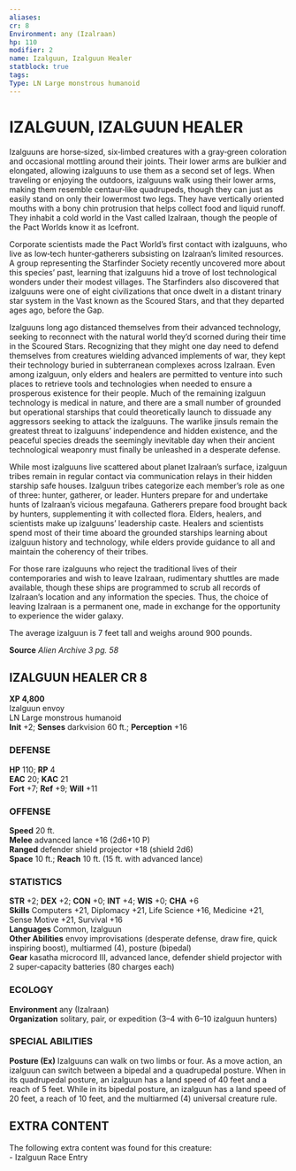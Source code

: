```yaml
---
aliases: 
cr: 8
Environment: any (Izalraan)  
hp: 110
modifier: 2
name: Izalguun, Izalguun Healer
statblock: true
tags: 
Type: LN Large monstrous humanoid  
---
```

# IZALGUUN, IZALGUUN HEALER
Izalguuns are horse‑sized, six‑limbed creatures with a gray‑green coloration and occasional mottling around their joints. Their lower arms are bulkier and elongated, allowing izalguuns to use them as a second set of legs. When traveling or enjoying the outdoors, izalguuns walk using their lower arms, making them resemble centaur‑like quadrupeds, though they can just as easily stand on only their lowermost two legs. They have vertically oriented mouths with a bony chin protrusion that helps collect food and liquid runoff. They inhabit a cold world in the Vast called Izalraan, though the people of the Pact Worlds know it as Icefront.

Corporate scientists made the Pact World’s first contact with izalguuns, who live as low‑tech hunter‑gatherers subsisting on Izalraan’s limited resources. A group representing the Starfinder Society recently uncovered more about this species’ past, learning that izalguuns hid a trove of lost technological wonders under their modest villages. The Starfinders also discovered that izalguuns were one of eight civilizations that once dwelt in a distant trinary star system in the Vast known as the Scoured Stars, and that they departed ages ago, before the Gap.

Izalguuns long ago distanced themselves from their advanced technology, seeking to reconnect with the natural world they’d scorned during their time in the Scoured Stars. Recognizing that they might one day need to defend themselves from creatures wielding advanced implements of war, they kept their technology buried in subterranean complexes across Izalraan. Even among izalguun, only elders and healers are permitted to venture into such places to retrieve tools and technologies when needed to ensure a prosperous existence for their people. Much of the remaining izalguun technology is medical in nature, and there are a small number of grounded but operational starships that could theoretically launch to dissuade any aggressors seeking to attack the izalguuns. The warlike jinsuls remain the greatest threat to izalguuns’ independence and hidden existence, and the peaceful species dreads the seemingly inevitable day when their ancient technological weaponry must finally be unleashed in a desperate defense.

While most izalguuns live scattered about planet Izalraan’s surface, izalguun tribes remain in regular contact via communication relays in their hidden starship safe houses. Izalguun tribes categorize each member’s role as one of three: hunter, gatherer, or leader. Hunters prepare for and undertake hunts of Izalraan’s vicious megafauna. Gatherers prepare food brought back by hunters, supplementing it with collected flora. Elders, healers, and scientists make up izalguuns’ leadership caste. Healers and scientists spend most of their time aboard the grounded starships learning about izalguun history and technology, while elders provide guidance to all and maintain the coherency of their tribes.

For those rare izalguuns who reject the traditional lives of their contemporaries and wish to leave Izalraan, rudimentary shuttles are made available, though these ships are programmed to scrub all records of Izalraan’s location and any information the species. Thus, the choice of leaving Izalraan is a permanent one, made in exchange for the opportunity to experience the wider galaxy.

The average izalguun is 7 feet tall and weighs around 900 pounds.

**Source** _Alien Archive 3 pg. 58_

## IZALGUUN HEALER CR 8

**XP 4,800**  
Izalguun envoy  
LN Large monstrous humanoid  
**Init** +2; **Senses** darkvision 60 ft.; **Perception** +16  

### DEFENSE

**HP** 110; **RP** 4  
**EAC** 20; **KAC** 21  
**Fort** +7; **Ref** +9; **Will** +11  

### OFFENSE

**Speed** 20 ft.  
**Melee** advanced lance +16 (2d6+10 P)  
**Ranged** defender shield projector +18 (shield 2d6)  
**Space** 10 ft.; **Reach** 10 ft. (15 ft. with advanced lance)

### STATISTICS

**STR** +2; **DEX** +2; **CON** +0; **INT** +4; **WIS** +0; **CHA** +6  
**Skills** Computers +21, Diplomacy +21, Life Science +16, Medicine +21, Sense Motive +21, Survival +16  
**Languages** Common, Izalguun  
**Other Abilities** envoy improvisations (desperate defense, draw fire, quick inspiring boost), multiarmed (4), posture (bipedal)  
**Gear** kasatha microcord III, advanced lance, defender shield projector with 2 super‑capacity batteries (80 charges each)

### ECOLOGY

**Environment** any (Izalraan)  
**Organization** solitary, pair, or expedition (3–4 with 6–10 izalguun hunters)

### SPECIAL ABILITIES

**Posture (Ex)** Izalguuns can walk on two limbs or four. As a move action, an izalguun can switch between a bipedal and a quadrupedal posture. When in its quadrupedal posture, an izalguun has a land speed of 40 feet and a reach of 5 feet. While in its bipedal posture, an izalguun has a land speed of 20 feet, a reach of 10 feet, and the multiarmed (4) universal creature rule.

## EXTRA CONTENT

The following extra content was found for this creature:  
\- Izalguun Race Entry

